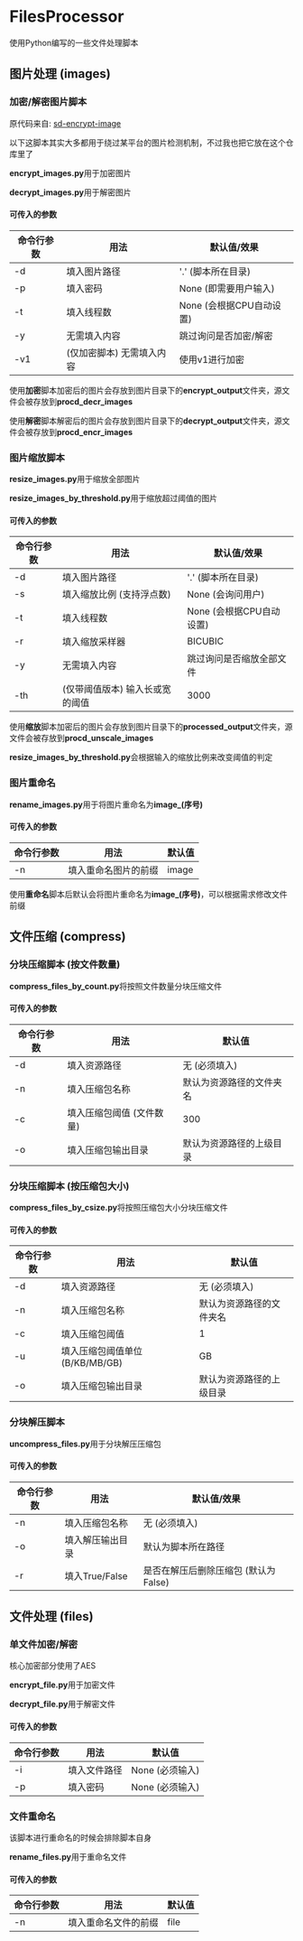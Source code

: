 # FilesProcessor
使用Python编写的一些文件处理脚本

## 图片处理 (images)

### 加密/解密图片脚本

原代码来自: [sd-encrypt-image](https://github.com/viyiviyi/sd-encrypt-image)

以下这脚本其实大多都用于绕过某平台的图片检测机制，不过我也把它放在这个仓库里了

**encrypt_images.py**用于加密图片

**decrypt_images.py**用于解密图片

#### 可传入的参数
|命令行参数|用法|默认值/效果|
|---|---|---|
|-d|填入图片路径|'.' (脚本所在目录)|
|-p|填入密码|None (即需要用户输入)|
|-t|填入线程数|None (会根据CPU自动设置)|
|-y|无需填入内容|跳过询问是否加密/解密|
|-v1|(仅加密脚本) 无需填入内容|使用v1进行加密|

使用**加密**脚本加密后的图片会存放到图片目录下的**encrypt_output**文件夹，源文件会被存放到**procd_decr_images**

使用**解密**脚本解密后的图片会存放到图片目录下的**decrypt_output**文件夹，源文件会被存放到**procd_encr_images**

### 图片缩放脚本

**resize_images.py**用于缩放全部图片

**resize_images_by_threshold.py**用于缩放超过阈值的图片

#### 可传入的参数
|命令行参数|用法|默认值/效果|
|---|---|---|
|-d|填入图片路径|'.' (脚本所在目录)|
|-s|填入缩放比例 (支持浮点数)|None (会询问用户)|
|-t|填入线程数|None (会根据CPU自动设置)|
|-r|填入缩放采样器|BICUBIC|
|-y|无需填入内容|跳过询问是否缩放全部文件|
|-th|(仅带阈值版本) 输入长或宽的阈值|3000|

使用**缩放**脚本加密后的图片会存放到图片目录下的**processed_output**文件夹，源文件会被存放到**procd_unscale_images**

**resize_images_by_threshold.py**会根据输入的缩放比例来改变阈值的判定

### 图片重命名

**rename_images.py**用于将图片重命名为**image_(序号)**

#### 可传入的参数
|命令行参数|用法|默认值|
|---|---|---|
|-n|填入重命名图片的前缀|image|

使用**重命名**脚本后默认会将图片重命名为**image_(序号)**，可以根据需求修改文件前缀

## 文件压缩 (compress)

### 分块压缩脚本 (按文件数量)

**compress_files_by_count.py**将按照文件数量分块压缩文件

#### 可传入的参数
|命令行参数|用法|默认值|
|---|---|---|
|-d|填入资源路径|无 (必须填入)|
|-n|填入压缩包名称|默认为资源路径的文件夹名|
|-c|填入压缩包阈值 (文件数量)|300|
|-o|填入压缩包输出目录|默认为资源路径的上级目录|

### 分块压缩脚本 (按压缩包大小)

**compress_files_by_csize.py**将按照压缩包大小分块压缩文件

#### 可传入的参数
|命令行参数|用法|默认值|
|---|---|---|
|-d|填入资源路径|无 (必须填入)|
|-n|填入压缩包名称|默认为资源路径的文件夹名|
|-c|填入压缩包阈值|1|
|-u|填入压缩包阈值单位 (B/KB/MB/GB)|GB|
|-o|填入压缩包输出目录|默认为资源路径的上级目录|

### 分块解压脚本

**uncompress_files.py**用于分块解压压缩包

#### 可传入的参数
|命令行参数|用法|默认值/效果|
|---|---|---|
|-n|填入压缩包名称|无 (必须填入)|
|-o|填入解压输出目录|默认为脚本所在路径|
|-r|填入True/False|是否在解压后删除压缩包 (默认为False)|

## 文件处理 (files)

### 单文件加密/解密

核心加密部分使用了AES

**encrypt_file.py**用于加密文件

**decrypt_file.py**用于解密文件

#### 可传入的参数
|命令行参数|用法|默认值|
|---|---|---|
|-i|填入文件路径|None (必须输入)|
|-p|填入密码|None (必须输入)|

### 文件重命名

该脚本进行重命名的时候会排除脚本自身

**rename_files.py**用于重命名文件

#### 可传入的参数
|命令行参数|用法|默认值|
|---|---|---|
|-n|填入重命名文件的前缀|file|
